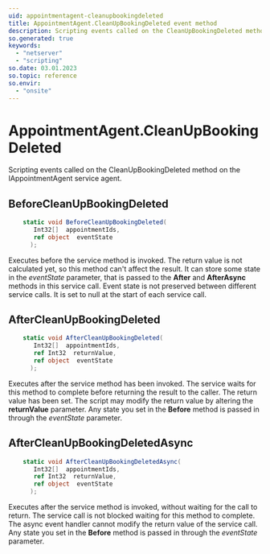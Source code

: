 ```yaml
---
uid: appointmentagent-cleanupbookingdeleted
title: AppointmentAgent.CleanUpBookingDeleted event method
description: Scripting events called on the CleanUpBookingDeleted method on the AppointmentAgent service agent.
so.generated: true
keywords:
  - "netserver"
  - "scripting"
so.date: 03.01.2023
so.topic: reference
so.envir:
  - "onsite"
---
```

# AppointmentAgent.CleanUpBookingDeleted

Scripting events called on the <see cref='M:SuperOffice.CRM.Services.IAppointmentAgent.CleanUpBookingDeleted'>CleanUpBookingDeleted</see> method on the <see cref='IAppointmentAgent'>IAppointmentAgent</see>  service agent.

## BeforeCleanUpBookingDeleted
```cs
    static void BeforeCleanUpBookingDeleted(
       Int32[]  appointmentIds,
       ref object  eventState
      );
```
Executes before the service method is invoked.
The return value is not calculated yet, so this method can't affect the result.
It can store some state in the *eventState* parameter, that is passed to the **After** and **AfterAsync** methods in this service call.
Event state is not preserved between different service calls. It is set to null at the start of each service call.
## AfterCleanUpBookingDeleted
```cs
    static void AfterCleanUpBookingDeleted(
       Int32[]  appointmentIds,
       ref Int32  returnValue,
       ref object  eventState
      );
```
Executes after the service method has been invoked. The service waits for this method to complete before returning the result to the caller.
The return value has been set. The script may modify the return value by altering the **returnValue** parameter.
Any state you set in the **Before** method is passed in through the *eventState* parameter.
## AfterCleanUpBookingDeletedAsync
```cs
    static void AfterCleanUpBookingDeletedAsync(
       Int32[]  appointmentIds,
       ref Int32  returnValue,
       ref object  eventState
      );
```
Executes after the service method is invoked, without waiting for the call to return.
The service call is not blocked waiting for this method to complete.
The async event handler cannot modify the return value of the service call.
Any state you set in the **Before** method is passed in through the *eventState* parameter.

